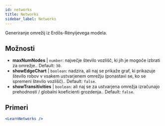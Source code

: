 ```yaml
---
id: networks
title: Networks
sidebar_label: Networks
---
```


Generiranje omrežij iz Erdős-Rényijevega modela.

## Možnosti

* __maxNumNodes__ | `number`: največje število vozlišč, ki jih je mogoče izbrati za omrežje.. Default: `30`.
* __showEdgeChart__ | `boolean`: nadzira, ali naj se prikaže graf, ki prikazuje število robov v vsakem ustvarjenem omrežju (ponastavi se, ko se spremeni število vozlišč).. Default: `false`.
* __showTransitivities__ | `boolean`: ali naj se za ustvarjena omrežja izračunajo prehodnosti / globalni koeficienti grozdenja.. Default: `false`.


## Primeri

```jsx live
<LearnNetworks />
```

